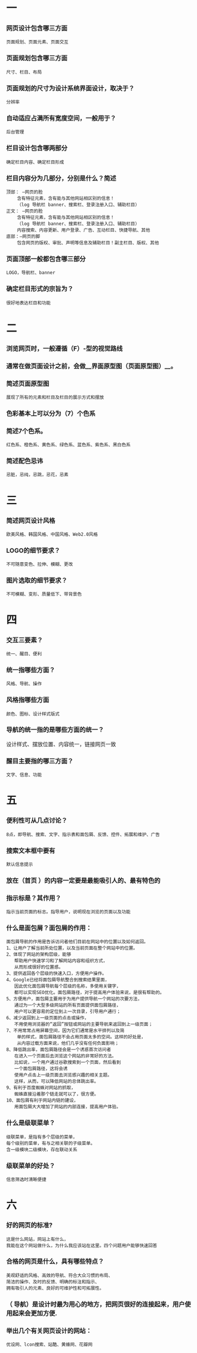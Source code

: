 # 一


### 网页设计包含哪三方面
	页面规划、页面元素、页面交互

### 页面规划包含哪三方面
	尺寸、栏目、布局

### 页面规划的尺寸为设计系统界面设计，取决于？
	分辨率

### 自动适应占满所有宽度空间，一般用于？
	后台管理

### 栏目设计包含哪两部分
	确定栏目内容、确定栏目形成

### 栏目内容分为几部分，分别是什么？简述
	顶部： —网页的脸
		含有特征元素，含有能与其他网站相区别的信息！
		（log 导航栏 banner、搜索栏、登录注册入口、辅助栏目）
	正文： —网页的脸
		含有特征元素，含有能与其他网站相区别的信息！
		（log 导航栏 banner、搜索栏、登录注册入口、辅助栏目）
		内容搜索、内容更新、用户登录、广告、互动栏目、快捷导航、其他
	底部：—网页的脚
		包含网页的版权、审批、声明等信息及辅助栏目！副主栏目、版权、其他


### 页面顶部一般都包含哪三部分
	LOGO，导航栏、banner

### 确定栏目形式的宗旨为？
	很好地表达栏目和功能

# 二

### 浏览网页时，一般遵循（F）-型的视觉路线

### 通常在做页面设计之前，会做__界面原型图（页面原型图）__。

### 简述页面原型图
	展现了所有的元素和栏目及栏目的展示方式和摆放

### 色彩基本上可以分为（7）个色系

### 简述7个色系。

	红色系、橙色系、黄色系、绿色系、蓝色系、紫色系、黑白色系

### 简述配色忌讳
	忌脏，忌纯，忌跳，忌花，忌素
	

# 三

###  简述网页设计风格
	欧美风格、韩国风格、中国风格、Web2.0风格

### LOGO的细节要求？
	不可随意变色、拉伸、模糊、更改

### 图片选取的细节要求？
	不可模糊、变形、质量低下、带背景色


# 四

### 交互三要素？
	统一、醒目、便利

### 统一指哪些方面？
	风格、导航、操作

### 风格指哪些方面
	颜色、图标、设计样式版式

### 导航的统一指的是哪些方面的统一？
	
设计样式、摆放位置、内容统一，链接网页一致

### 醒目主要指的哪三方面？
	文字、信息、功能

# 五

### 便利性可从几点讨论？
	8点，即导航、搜索、文字、指示表和面包屑、反馈、控件、拓展和维护、广告

### 搜索文本框中要有
	默认信息提示

### 放在（首页 ）的内容一定要是最能吸引人的、最有特色的

### 指示标是？其作用？
	指示当前页面的标志。指导用户，说明现在浏览的页面以及功能

### 什么是面包屑？面包屑的作用：
	面包屑导航的作用是告诉访问者他们目前在网站中的位置以及如何返回。
	1、让用户了解当前所处位置，以及当前页面在整个网站中的位置。 
	2、体现了网站的架构层级，能够
	   帮助用户快速学习和了解网站内容和组织方式，
	   从而形成很好的位置感。 
	3、提供返回各个层级的快速入口，方便用户操作。 
	4、Google已经将面包屑导航整合到搜索结果里面，
	   因此优化面包屑导航每个层级的名称，多使用关键字，
	   都可以实现SEO优化。面包屑路径，对于提高用户体验来说，是很有帮助的。 
	5、方便用户，面包屑主要用于为用户提供导航一个网站的次要方法，
	   通过为一个大型多级网站的所有页面提供面包屑路径，
	   用户可以更容易的定位到上一次目录，引导用户通行； 
	6、减少返回到上一级页面的点击或操作，
	   不用使用浏览器的“返回”按钮或网站的主要导航来返回到上一级页面； 
	7、不用常常占用屏幕空间，因为它们通常是水平排列以及简
		单的样式，面包屑路径不会占用页面太多的空间。这样的好处是，
		从内容过载方面来说，他们几乎没有任何负面影响； 
	8、降低跳出率，面包屑路径会是一个诱惑首次访问者
	   在进入一个页面后去浏览这个网站的非常好的方法。
	   比如说，一个用户通过谷歌搜索到一个页面，然后看到
	   一个面包屑路径，这将会诱
	   使用户点击上一级页面去浏览感兴趣的相关主题。
	   这样，从而，可以降低网站的总体跳出率。
	9、有利于百度蜘蛛对网站的抓取，
	   蜘蛛直接沿着那个链走就可以了，很方便。 
	10、面包屑有利于网站内链的建设，
	   用面包屑大大增加了网站的内部连接，提高用户体验。


### 什么是级联菜单？
	级联菜单，是指有多个层级的菜单，
	每个级别的菜单，有与之相关联的子级菜单。
	含一级模块二级模块，存在联动关系


### 级联菜单的好处？
	信息筛选时清晰便捷

# 六

### 好的网页的标准?
	这是什么网站，网站上有什么，
	我能在这个网站做什么，为什么我应该站在这里。四个问题用户能够快速回答


### 合格的网页是什么，具有哪些特点？
	美观舒适的风格、高效的导航、符合大众习惯的布局、
	简洁的操作、及时的反馈、明确的标注和指示、
	拥有吸引人的元素、良好的可维护性和可拓展性。

### （ 导航）是设计时最为用心的地方，把网页很好的连接起来，用户使用起来会更加方便.

### 举出几个有关网页设计的网站：
	优设网、lcon搜索、站酷、黄蜂网、花瓣网
	
